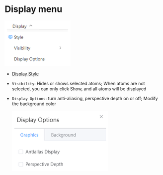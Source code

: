 # Display menu

<!-- <img src="nested/qstudio_manual_view.png"> -->
<!-- <img src={require('').default} width="30%" /> -->

![](./nested/qstudio_manual_view.png)

- [Display Style](./qstudio_manual_view_display.md)
- `Visibility`: Hides or shows selected atoms; When atoms are not selected, you can only click Show, and all atoms will be displayed
- `Display Options`: turn anti-aliasing, perspective depth on or off; Modify the background color
  
  ![](./nested/qstudio_manual_view2.png)


